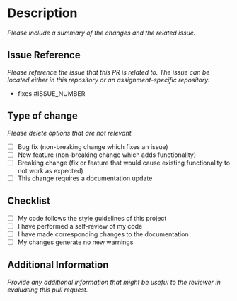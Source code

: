 # Description

*Please include a summary of the changes and the related issue.*

## Issue Reference

*Please reference the issue that this PR is related to. The issue can be located either in this repository or an assignment-specific repository.*

- fixes #ISSUE_NUMBER

## Type of change

*Please delete options that are not relevant.*

- [ ] Bug fix (non-breaking change which fixes an issue)
- [ ] New feature (non-breaking change which adds functionality)
- [ ] Breaking change (fix or feature that would cause existing functionality to not work as expected)
- [ ] This change requires a documentation update

## Checklist

- [ ] My code follows the style guidelines of this project
- [ ] I have performed a self-review of my code
- [ ] I have made corresponding changes to the documentation
- [ ] My changes generate no new warnings

## Additional Information

*Provide any additional information that might be useful to the reviewer in evaluating this pull request.*
